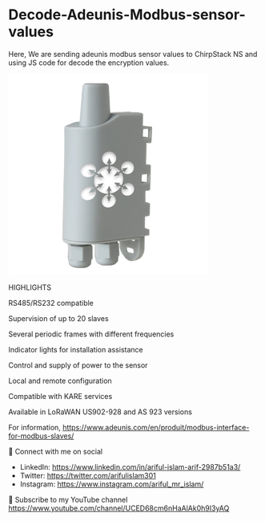 # Decode-Adeunis-Modbus-sensor-values
Here, We are sending adeunis modbus sensor values to ChirpStack NS and using JS code for decode the encryption values. 

<img src= "MODBUS-capteurs-transmetteurs-iot-lora-sigfox-device-sensors-solution-adeunis-lpwan.webp" width=400>

HIGHLIGHTS

RS485/RS232 compatible

Supervision of up to 20 slaves

Several periodic frames with different frequencies

Indicator lights for installation assistance

Control and supply of power to the sensor

Local and remote configuration

Compatible with KARE services

Available in LoRaWAN US902-928 and AS 923 versions

For information, https://www.adeunis.com/en/produit/modbus-interface-for-modbus-slaves/

🚩 Connect with me on social
- LinkedIn: https://www.linkedin.com/in/ariful-islam-arif-2987b51a3/
- Twitter: https://twitter.com/arifulislam301
- Instagram: https://www.instagram.com/ariful_mr_islam/

🔔 Subscribe to my YouTube channel
https://www.youtube.com/channel/UCED68cm6nHaAlAk0h9I3yAQ
